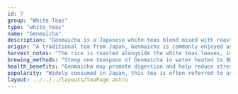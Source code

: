 ```yaml
---
id: 7
group: "White Teas"
type: "white_teas"
name: "Genmaicha"
description: "Genmaicha is a Japanese white teas blend mixed with roasted brown rice, giving it a nutty, comforting flavor."
origin: "A traditional tea from Japan, Genmaicha is commonly enjoyed as a casual, everyday tea."
harvest_notes: "The rice is roasted alongside the white teas leaves, imparting a toasted aroma and flavor."
brewing_methods: "Steep one teaspoon of Genmaicha in water heated to 80°C (176°F) for 3-5 minutes to enjoy its nutty flavor."
health_benefits: "Genmaicha may promote digestion and help reduce stress, making it an ideal comfort tea."
popularity: "Widely consumed in Japan, this tea is often referred to as 'popcorn tea' due to the roasted rice."
layout: ../../../layouts/teaPage.astro
---
```

